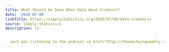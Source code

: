 ```yaml
---
title: What Should be Done When Data Have Creators?
date: '2018-07-06'
linkTitle: https://simplystatistics.org/2018/07/06/data-creators/
source: Simply Statistics
description: |2-


  <p>I was listening to the podcast <a href="http://thewestwingweekly.com">The West Wing Weekly</a> recently and Episode 4.17 (“Red Haven’s on Fire”) featured former staff writer <a href="https://www.imdb.com/name/nm1274355/">Lauren Schmidt Hissrich</a>. In introducing her, the podcast co-hosts mentioned that Hissrich was a writer for the Netflix series <em>Daredevil</em>, based on the Marvel Comics character. She is also the showrunner for a new Netflix series called <em>The Witcher</em>, which
---
```

